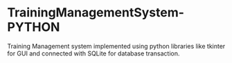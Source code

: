 # TrainingManagementSystem-PYTHON
Training Management system implemented using python libraries like tkinter for GUI and connected with SQLite for database transaction.
